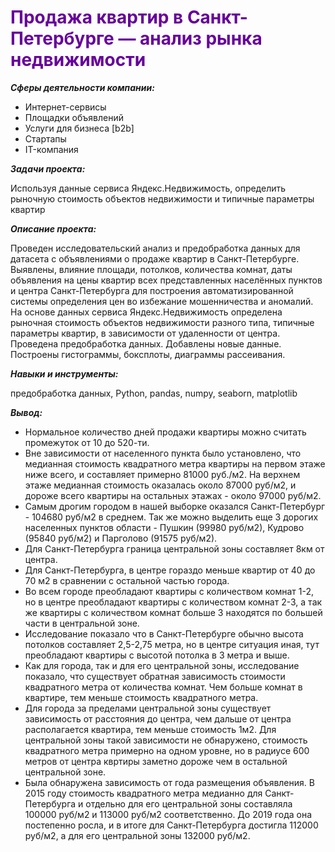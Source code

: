 <span style="color:#660099">
<h1>Продажа квартир в Санкт-Петербурге — анализ рынка недвижимости</h1></span>

***Cферы деятельности компании:***
- Интернет-сервисы
- Площадки объявлений
- Услуги для бизнеса [b2b]
- Стартапы
- IT-компания
    
***Задачи проекта:***

Используя данные сервиса Яндекс.Недвижимость, определить рыночную стоимость объектов недвижимости и типичные параметры квартир

***Описание проекта:***
    
Проведен исследовательский анализ и предобработка данных для датасета с объявлениями о продаже квартир в Санкт-Петербурге. 
Выявлены, влияние площади, потолков, количества комнат, даты объявления на цены квартир всех представленных населённых пунктов и центра Санкт-Петербурга для построения автоматизированной системы определения цен во избежание мошенничества и аномалий.
На основе данных сервиса Яндекс.Недвижимость определена рыночная стоимость
объектов недвижимости разного типа, типичные параметры квартир, в зависимости от
удаленности от центра. Проведена предобработка данных. Добавлены новые данные.
Построены гистограммы, боксплоты, диаграммы рассеивания.

***Навыки и инструменты:***

предобработка данных, Python, pandas, numpy, seaborn, matplotlib

***Вывод:***

- Нормальное количество дней продажи квартиры можно считать промежуток от 10 до 520-ти. 
- Вне зависимости от населенного пункта было установлено, что медианная стоимость квадратного метра квартиры на первом этаже ниже всего, и составляет примерно 81000 руб./м2. На верхнем этаже медианная стоимость оказалась около 87000 руб/м2, и дороже всего квартиры на остальных этажах - около 97000 руб/м2. 
- Самым дрогим городом в нашей выборке оказался Санкт-Петербург - 104680 руб/м2 в среднем. Так же можно выделить еще 3 дорогих населенных пунктов области - Пушкин (99980 руб/м2), Кудрово (95840 руб/м2) и Парголово (91575 руб/м2).
- Для Санкт-Петербурга граница центральной зоны составляет 8км от центра. 
- Для Санкт-Петербурга, в центре гораздо меньше квартир от 40 до 70 м2 в сравнении с остальной частью города. 
- Во всем городе преобладают квартиры с количеством комнат 1-2, но в центре преобладают квартиры с количеством комнат 2-3, а так же квартиры с количеством комнат больше 3 находятся по большей части в центральной зоне.
- Исследование показало что в Санкт-Петербурге обычно высота потолков составляет 2,5-2,75 метра, но в центре ситуация иная, тут преобладают квартиры с высотой потолка в 3 метра и выше.
- Как для города, так и для его центральной зоны, исследование показало, что существует обратная зависимость стоимости квадратного метра от количества комнат. Чем больше комнат в квартире, тем меньше стоимость квадратного метра. 
- Для города за пределами центральной зоны существует зависимость от расстояния до центра, чем дальше от центра располагается квартира, тем меньше стоимость 1м2. Для центральной зоны такой зависимости не обнаружено, стоимость квадратного метра примерно на одном уровне, но в радиусе 600 метров от центра квртиры заметно дороже чем в остальной центральной зоне. 
- Была обнаружена зависимость от года размещения объявления. В 2015 году стоимость квадратного метра медианно для Санкт-Петербурга и отдельно для его центральной зоны составляла 100000 руб/м2 и 113000 руб/м2 соответственно. До 2019 года она постепенно росла, и в итоге для Санкт-Петербурга достигла 112000 руб/м2, а для его центральной зоны 132000 руб/м2.
